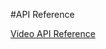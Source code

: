 <!-- 
NavPath: Video API
LinkLabel: API Reference
Weight: 80
ExternalLink: https://dev.projectoxford.ai/docs/services/565d6516778daf15800928d5
-->

#API Reference
 
 [Video API Reference](https://dev.projectoxford.ai/docs/services/565d6516778daf15800928d5)
